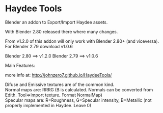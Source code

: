 Haydee Tools
=========
Blender an addon to Export/Import Haydee assets.

With Blender 2.80 released there where many changes.

From v1.2.0 of this addon will only work with Blender 2.80+ (and viceversa).
For Blender 2.79 download v1.0.6

Blender 2.80 ==> v1.2.0
Blender 2.79 ==> v1.0.6

Main Features:

more info at:
http://johnzero7.github.io/HaydeeTools/


Difuse and Emissive textures are of the common kind.<br />
Normal maps are: RRRG (B is calculated. Normals can be converted from Edith. Tool=>Import texture. Format NormalMap)<br />
Specular maps are: R=Roughness, G=Specular intensity, B=Metallic (not properly implemented in Haydee. Leave 0)<br />
